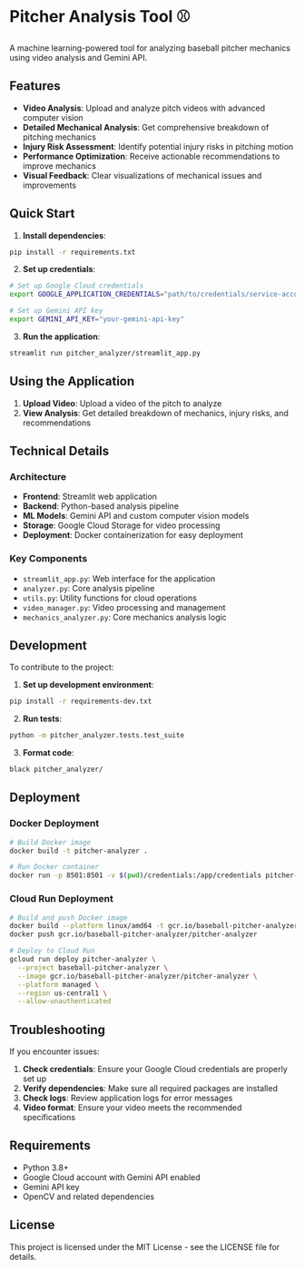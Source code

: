 # Pitcher Analysis Tool ⚾

A machine learning-powered tool for analyzing baseball pitcher mechanics using video analysis and Gemini API.

## Features

- **Video Analysis**: Upload and analyze pitch videos with advanced computer vision
- **Detailed Mechanical Analysis**: Get comprehensive breakdown of pitching mechanics
- **Injury Risk Assessment**: Identify potential injury risks in pitching motion
- **Performance Optimization**: Receive actionable recommendations to improve mechanics
- **Visual Feedback**: Clear visualizations of mechanical issues and improvements

## Quick Start

1. **Install dependencies**:
```bash
pip install -r requirements.txt
```

2. **Set up credentials**:
```bash
# Set up Google Cloud credentials
export GOOGLE_APPLICATION_CREDENTIALS="path/to/credentials/service-account.json"

# Set up Gemini API key
export GEMINI_API_KEY="your-gemini-api-key"
```

3. **Run the application**:
```bash
streamlit run pitcher_analyzer/streamlit_app.py
```

## Using the Application

1. **Upload Video**: Upload a video of the pitch to analyze
2. **View Analysis**: Get detailed breakdown of mechanics, injury risks, and recommendations

## Technical Details

### Architecture

- **Frontend**: Streamlit web application
- **Backend**: Python-based analysis pipeline
- **ML Models**: Gemini API and custom computer vision models
- **Storage**: Google Cloud Storage for video processing
- **Deployment**: Docker containerization for easy deployment

### Key Components

- `streamlit_app.py`: Web interface for the application
- `analyzer.py`: Core analysis pipeline
- `utils.py`: Utility functions for cloud operations
- `video_manager.py`: Video processing and management
- `mechanics_analyzer.py`: Core mechanics analysis logic

## Development

To contribute to the project:

1. **Set up development environment**:
```bash
pip install -r requirements-dev.txt
```

2. **Run tests**:
```bash
python -m pitcher_analyzer.tests.test_suite
```

3. **Format code**:
```bash
black pitcher_analyzer/
```

## Deployment

### Docker Deployment

```bash
# Build Docker image
docker build -t pitcher-analyzer .

# Run Docker container
docker run -p 8501:8501 -v $(pwd)/credentials:/app/credentials pitcher-analyzer
```

### Cloud Run Deployment

```bash
# Build and push Docker image
docker build --platform linux/amd64 -t gcr.io/baseball-pitcher-analyzer/pitcher-analyzer .
docker push gcr.io/baseball-pitcher-analyzer/pitcher-analyzer

# Deploy to Cloud Run
gcloud run deploy pitcher-analyzer \
  --project baseball-pitcher-analyzer \
  --image gcr.io/baseball-pitcher-analyzer/pitcher-analyzer \
  --platform managed \
  --region us-central1 \
  --allow-unauthenticated
```

## Troubleshooting

If you encounter issues:

1. **Check credentials**: Ensure your Google Cloud credentials are properly set up
2. **Verify dependencies**: Make sure all required packages are installed
3. **Check logs**: Review application logs for error messages
4. **Video format**: Ensure your video meets the recommended specifications

## Requirements

- Python 3.8+
- Google Cloud account with Gemini API enabled
- Gemini API key
- OpenCV and related dependencies

## License

This project is licensed under the MIT License - see the LICENSE file for details.

